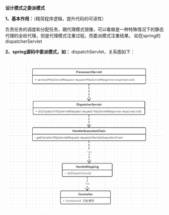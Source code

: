 **设计模式之委派模式**

**1、基本作用：**（精简程序逻辑，提升代码的可读性）

负责任务的调度和分配任务，跟代理模式很像，可以看做是一种特殊情况下的静态代理的全权代理，但是代理模式注重过程，而委派模式注重结果。
如在spring的dispatcherServlet

**2、spring源码中委派模式，如：** dispatchServlet，关系图如下：

![Image text](https://github.com/wlc160/img-folder/blob/master/DispatchServlet.png)

